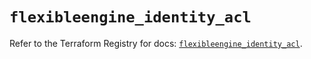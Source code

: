 # `flexibleengine_identity_acl`

Refer to the Terraform Registry for docs: [`flexibleengine_identity_acl`](https://registry.terraform.io/providers/flexibleenginecloud/flexibleengine/1.46.0/docs/resources/identity_acl).
